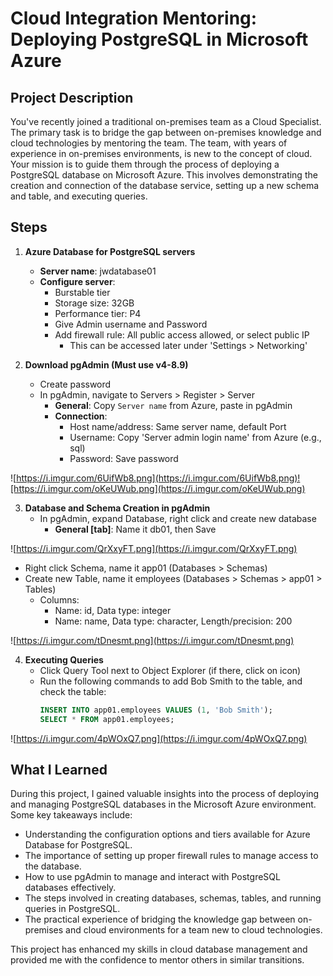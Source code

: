 # Cloud Integration Mentoring: Deploying PostgreSQL in Microsoft Azure

## Project Description
You've recently joined a traditional on-premises team as a Cloud Specialist. The primary task is to bridge the gap between on-premises knowledge and cloud technologies by mentoring the team. The team, with years of experience in on-premises environments, is new to the concept of cloud. Your mission is to guide them through the process of deploying a PostgreSQL database on Microsoft Azure. This involves demonstrating the creation and connection of the database service, setting up a new schema and table, and executing queries.

## Steps

1. **Azure Database for PostgreSQL servers**
   - **Server name**: jwdatabase01
   - **Configure server**:
     - Burstable tier
     - Storage size: 32GB
     - Performance tier: P4
     - Give Admin username and Password
     - Add firewall rule: All public access allowed, or select public IP
       - This can be accessed later under 'Settings > Networking'

2. **Download pgAdmin (Must use v4-8.9)**
   - Create password
   - In pgAdmin, navigate to Servers > Register > Server
     - **General**: Copy `Server name` from Azure, paste in pgAdmin
     - **Connection**:
       - Host name/address: Same server name, default Port
       - Username: Copy 'Server admin login name' from Azure (e.g., sql)
       - Password: Save password
  
![https://i.imgur.com/6UifWb8.png](https://i.imgur.com/6UifWb8.png)![https://i.imgur.com/oKeUWub.png](https://i.imgur.com/oKeUWub.png)

3. **Database and Schema Creation in pgAdmin**
   - In pgAdmin, expand Database, right click and create new database
     - **General [tab]**: Name it db01, then Save
    
![https://i.imgur.com/QrXxyFT.png](https://i.imgur.com/QrXxyFT.png)

   - Right click Schema, name it app01 (Databases > Schemas)
   - Create new Table, name it employees (Databases > Schemas > app01 > Tables)
     - Columns:
       - Name: id, Data type: integer
       - Name: name, Data type: character, Length/precision: 200
      
![https://i.imgur.com/tDnesmt.png](https://i.imgur.com/tDnesmt.png)

4. **Executing Queries**
   - Click Query Tool next to Object Explorer (if there, click on icon)
   - Run the following commands to add Bob Smith to the table, and check the table:
     ```sql
     INSERT INTO app01.employees VALUES (1, 'Bob Smith');
     SELECT * FROM app01.employees;
     ```
![https://i.imgur.com/4pWOxQ7.png](https://i.imgur.com/4pWOxQ7.png)

## What I Learned
During this project, I gained valuable insights into the process of deploying and managing PostgreSQL databases in the Microsoft Azure environment. Some key takeaways include:

- Understanding the configuration options and tiers available for Azure Database for PostgreSQL.
- The importance of setting up proper firewall rules to manage access to the database.
- How to use pgAdmin to manage and interact with PostgreSQL databases effectively.
- The steps involved in creating databases, schemas, tables, and running queries in PostgreSQL.
- The practical experience of bridging the knowledge gap between on-premises and cloud environments for a team new to cloud technologies.

This project has enhanced my skills in cloud database management and provided me with the confidence to mentor others in similar transitions.
